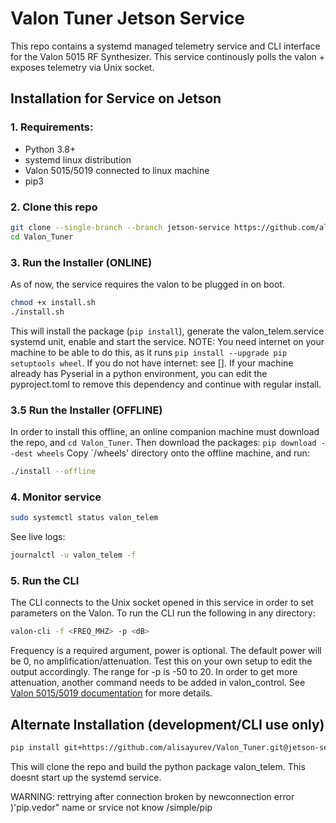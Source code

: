# Valon Tuner Jetson Service
This repo contains a systemd managed telemetry service and CLI interface for the Valon 5015 RF Synthesizer.
This service continously polls the valon + exposes telemetry via Unix socket.

## Installation for Service on Jetson

### 1. Requirements:
- Python 3.8+
- systemd linux distribution
- Valon 5015/5019 connected to linux machine
- pip3

### 2. Clone this repo
```bash
git clone --single-branch --branch jetson-service https://github.com/alisayurev/Valon_Tuner.git
cd Valon_Tuner
```

### 3. Run the Installer (ONLINE)
As of now, the service requires the valon to be plugged in on boot. 
```bash
chmod +x install.sh
./install.sh
```
This will install the package (`pip install`), generate the
valon_telem.service systemd unit, enable and start the service. NOTE: You need internet on your 
machine to be able to do this, as it runs `pip install --upgrade pip setuptools wheel`.
If you do not have internet: see []. If your machine already has Pyserial in a
python environment, you can edit the pyproject.toml to remove this dependency and continue with regular install.

### 3.5 Run the Installer (OFFLINE)
In order to install this offline, an online companion machine must download the repo, and 
`cd Valon_Tuner`. Then download the packages:
`pip download --dest wheels`
Copy `/wheels' directory onto the offline machine, and run:
```bash
./install --offline
```

### 4. Monitor service
```bash
sudo systemctl status valon_telem
```
See live logs:
```bash
journalctl -u valon_telem -f
```

### 5. Run the CLI
The CLI connects to the Unix socket opened in this service in order to set
parameters on the Valon. To run the CLI run the following in any directory:
```bash
valon-cli -f <FREQ_MHZ> -p <dB>
```
Frequency is a required argument, power is optional. The default power will be 0,
no amplification/attenuation. Test this on your own setup to edit the output accordingly. 
The range for -p is -50 to 20. In order to get more attenuation, another command needs to be added in valon_control. 
See [Valon 5015/5019 documentation](https://www.valonrf.com/5015-customer-downloads.html) for more details.

## Alternate Installation (development/CLI use only)
```bash
pip install git+https://github.com/alisayurev/Valon_Tuner.git@jetson-service
```
This will clone the repo and build the python package valon_telem. This doesnt start up the systemd service. 




WARNING: rettrying after connection broken by newconnection error )'pip.vedor" name or srvice not know /simple/pip